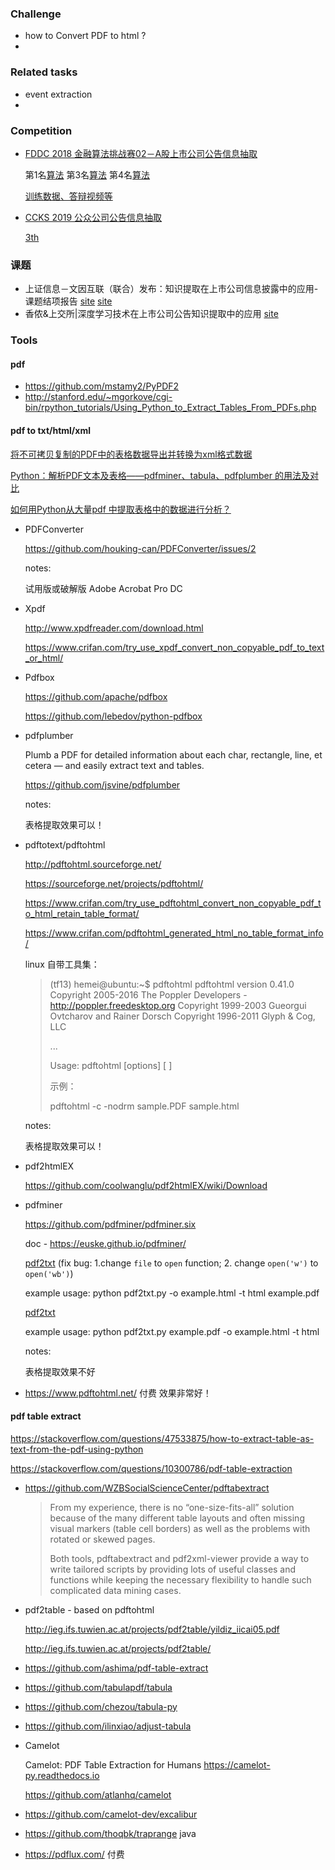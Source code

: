 

### Challenge

+ how to Convert PDF to html ?
+ 

### Related tasks

+ event extraction
+ 



### Competition

+ [FDDC 2018 金融算法挑战赛02－A股上市公司公告信息抽取](https://tianchi.aliyun.com/competition/introduction.htm?spm=5176.100066.0.0.6acd33afP6RraT&raceId=231659)

  第1名[算法](https://tianchi.aliyun.com/forum/new_articleDetail.html?spm=5176.8366600.0.0.b067311fi1crEX&raceId=231659&postsId=11219)
  第3名[算法](https://tianchi.aliyun.com/forum/new_articleDetail.html?spm=5176.8366600.0.0.b067311fi1crEX&raceId=231659&postsId=12534)
  第4名[算法](https://tianchi.aliyun.com/forum/new_articleDetail.html?spm=5176.8366600.0.0.b067311fi1crEX&raceId=231659&postsId=11404)

  [训练数据、答辩视频等](<https://github.com/Brook-Lan/fddc02_intro>)

+ [CCKS 2019 公众公司公告信息抽取](<https://biendata.com/competition/ccks_2019_5/data/>)

  [3th](<https://github.com/houking-can/CCKS2019-Task5>) 

  

### 课题

+ 上证信息－文因互联（联合）发布：知识提取在上市公司信息披露中的应用-课题结项报告 [site](https://mp.weixin.qq.com/s/qGF89Vujp60LrNDICOnYRQ) [site](https://cloud.ssetech.com.cn/p/DVVfdpUQmwcYxgg) 
+ 香侬&上交所|深度学习技术在上市公司公告知识提取中的应用 [site](<https://mp.weixin.qq.com/s/yYK-8ukSioEAeoNW8KQULg>) 



### Tools

#### pdf

+ <https://github.com/mstamy2/PyPDF2>
+ <http://stanford.edu/~mgorkove/cgi-bin/rpython_tutorials/Using_Python_to_Extract_Tables_From_PDFs.php>



#### pdf to txt/html/xml

[将不可拷贝复制的PDF中的表格数据导出并转换为xml格式数据](https://www.crifan.com/non_copy_pdf_table_data_export_to_xml/)

[Python：解析PDF文本及表格——pdfminer、tabula、pdfplumber 的用法及对比](https://www.cnblogs.com/gl1573/p/10064438.html)

[如何用Python从大量pdf 中提取表格中的数据进行分析？](https://www.zhihu.com/question/39799085)



+ PDFConverter

  <https://github.com/houking-can/PDFConverter/issues/2>

  notes:

  试用版或破解版 Adobe Acrobat Pro DC



+ Xpdf

  <http://www.xpdfreader.com/download.html>

  <https://www.crifan.com/try_use_xpdf_convert_non_copyable_pdf_to_text_or_html/>

  

+ Pdfbox

  <https://github.com/apache/pdfbox>

  <https://github.com/lebedov/python-pdfbox>



+ pdfplumber 

  Plumb a PDF for detailed information about each char, rectangle, line, et cetera — and easily extract text and tables.

  <https://github.com/jsvine/pdfplumber>

  notes:

  表格提取效果可以！

  

+ pdftotext/pdftohtml

  <http://pdftohtml.sourceforge.net/>

  <https://sourceforge.net/projects/pdftohtml/>

  <https://www.crifan.com/try_use_pdftohtml_convert_non_copyable_pdf_to_html_retain_table_format/>

  https://www.crifan.com/pdftohtml_generated_html_no_table_format_info/

  linux 自带工具集：

  > (tf13) hemei@ubuntu:~$ pdftohtml
  > pdftohtml version 0.41.0
  > Copyright 2005-2016 The Poppler Developers - http://poppler.freedesktop.org
  > Copyright 1999-2003 Gueorgui Ovtcharov and Rainer Dorsch
  > Copyright 1996-2011 Glyph & Cog, LLC
  >
  > ...
  >
  > Usage: pdftohtml [options] <PDF-file> [<html-file> <xml-file>]
  >
  > 示例：
  >
  > pdftohtml -c -nodrm sample.PDF sample.html

  notes:

  表格提取效果可以！

  

+ pdf2htmlEX

  <https://github.com/coolwanglu/pdf2htmlEX/wiki/Download>



+ pdfminer

  https://github.com/pdfminer/pdfminer.six

  doc - <https://euske.github.io/pdfminer/> 

  [pdf2txt](<https://github.com/euske/pdfminer/blob/master/tools/pdf2txt.py>) (fix bug: 1.change `file` to `open` function; 2. change `open('w')` to `open('wb')`)

  example usage: python pdf2txt.py -o example.html -t html example.pdf

  [pdf2txt](<https://github.com/pdfminer/pdfminer.six/blob/master/tools/pdf2txt.py>)

  example usage: python pdf2txt.py example.pdf -o example.html -t html

  

  notes:

  表格提取效果不好



+ <https://www.pdftohtml.net/> 付费 效果非常好！



#### pdf table extract

<https://stackoverflow.com/questions/47533875/how-to-extract-table-as-text-from-the-pdf-using-python>

<https://stackoverflow.com/questions/10300786/pdf-table-extraction>



+ https://github.com/WZBSocialScienceCenter/pdftabextract

  > From my experience, there is no “one-size-fits-all” solution because of the many different table layouts and often missing visual markers (table cell borders) as well as the problems with rotated or skewed pages. 
  >
  > Both tools, pdftabextract and pdf2xml-viewer provide a way to write tailored scripts by providing lots of useful classes and functions while keeping the necessary flexibility to handle such complicated data mining cases. 



+ pdf2table - based on pdftohtml

  <http://ieg.ifs.tuwien.ac.at/projects/pdf2table/yildiz_iicai05.pdf>

  <http://ieg.ifs.tuwien.ac.at/projects/pdf2table/>



+ <https://github.com/ashima/pdf-table-extract>



+ <https://github.com/tabulapdf/tabula>
+ <https://github.com/chezou/tabula-py>
+ https://github.com/ilinxiao/adjust-tabula



+ Camelot

  Camelot: PDF Table Extraction for Humans https://camelot-py.readthedocs.io

  https://github.com/atlanhq/camelot

+ <https://github.com/camelot-dev/excalibur>



+ <https://github.com/thoqbk/traprange> java









+ https://pdflux.com/ 付费 



